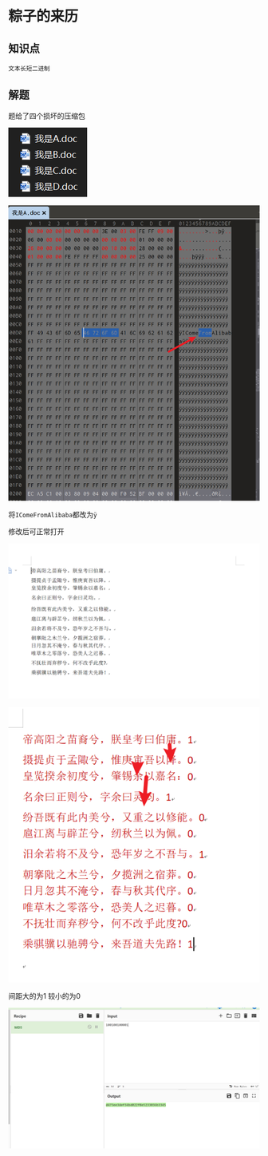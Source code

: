 # 粽子的来历

## 知识点

`文本长短二进制`

## 解题

题给了四个损坏的压缩包

![](./img/83-1.png)

![](./img/83-2.png)

将`IComeFromAlibaba`都改为`ÿ`

修改后可正常打开

![](./img/83-3.png)

![](./img/83-4.png)

间距大的为1 较小的为0

![](./img/83-5.png)